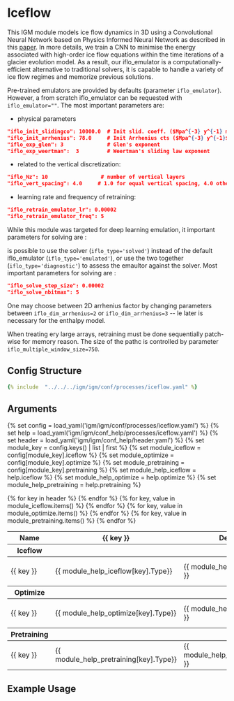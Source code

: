 # Iceflow

This IGM module models ice flow dynamics in 3D using a Convolutional Neural Network based on Physics Informed Neural Network as described in this [paper](https://eartharxiv.org/repository/view/5335/). In more details, we train a CNN to minimise the energy associated with high-order ice flow equations within the time iterations of a glacier evolution model. As a result, our iflo_emulator is a computationally-efficient alternative to traditional solvers, it is capable to handle a variety of ice flow regimes and memorize previous solutions.

Pre-trained emulators are provided by defaults (parameter `iflo_emulator`). However, a from scratch iflo_emulator can be requested with `iflo_emulator=""`. The most important parameters are:

- physical parameters 

```json 
"iflo_init_slidingco": 10000.0  # Init slid. coeff. ($Mpa^{-3} y^{-1} m$)
"iflo_init_arrhenius": 78.0     # Init Arrhenius cts ($Mpa^{-3} y^{-1}$)
"iflo_exp_glen": 3              # Glen's exponent
"iflo_exp_weertman":  3         # Weertman's sliding law exponent
```

- related to the vertical discretization:

```json 
"iflo_Nz": 10                 # number of vertical layers
"iflo_vert_spacing": 4.0     # 1.0 for equal vertical spacing, 4.0 otherwise
```

- learning rate and frequency of retraining:

```json 
"iflo_retrain_emulator_lr": 0.00002 
"iflo_retrain_emulator_freq": 5     
```

While this module was targeted for deep learning emulation, it important parameters for solving are :

is possible to
use the solver (`iflo_type='solved'`) instead of the default iflo_emulator (`iflo_type='emulated'`), or use the two together (`iflo_type='diagnostic'`) to assess the emaultor against the solver. Most important parameters for solving are :

```json 
"iflo_solve_step_size": 0.00002 
"iflo_solve_nbitmax": 5     
```

One may choose between 2D arrhenius factor by changing parameters between `iflo_dim_arrhenius=2` or `iflo_dim_arrhenius=3` -- le later is necessary for the enthalpy model.

When treating ery large arrays, retraining must be done sequentially patch-wise for memory reason. The size of the pathc is controlled by parameter `iflo_multiple_window_size=750`.

## Config Structure  
~~~yaml
{% include  "../../../igm/igm/conf/processes/iceflow.yaml" %}
~~~

## Arguments
{% set config = load_yaml('igm/igm/conf/processes/iceflow.yaml') %}
{% set help = load_yaml('igm/igm/conf_help/processes/iceflow.yaml') %}
{% set header = load_yaml('igm/igm/conf_help/header.yaml') %}
{% set module_key = config.keys() | list | first %}
{% set module_iceflow = config[module_key].iceflow %}
{% set module_optimize = config[module_key].optimize %}
{% set module_pretraining = config[module_key].pretraining %}
{% set module_help_iceflow = help.iceflow %}
{% set module_help_optimize = help.optimize %}
{% set module_help_pretraining = help.pretraining %}

<table>
  <thead>
    <tr>
      <th>Name</th>
      {% for key in header %}
      <th>{{ key }}</th>
      {% endfor %}
      <th>Default Value</th>
    </tr>
  </thead>
  <th>Iceflow</th>
  <tbody>
    {% for key, value in module_iceflow.items() %}
    <tr>
      <td>{{ key }}</td>
      <td><span class={{module_help_iceflow[key].Type}}_table>{{ module_help_iceflow[key].Type}}</span></td>
      <!-- <td>{{ module_help_iceflow[key].Units}}</td> -->
      <td><span class="math">{{ module_help_iceflow[key].Units }}</span></td>
      <td>{{ module_help_iceflow[key].Description}}</td>
      <td>{{ value }}</td>
    </tr>
    {% endfor %}
  </tbody>
  <th>Optimize</th>
  <tbody>
    {% for key, value in module_optimize.items() %}
    <tr>
      <td>{{ key }}</td>
      <td>{{ module_help_optimize[key].Type}}</td>
      <!-- <td>{{ module_help_optimize[key].Units}}</td> -->
      <td><span class="math">{{ module_help_optimize[key].Units }}</span></td>
      <td>{{ module_help_optimize[key].Description}}</td>
      <td>{{ value }}</td>
    </tr>
    {% endfor %}
  </tbody>
  <th>Pretraining</th>
  <tbody>
    {% for key, value in module_pretraining.items() %}
    <tr>
      <td>{{ key }}</td>
      <td>{{ module_help_pretraining[key].Type}}</td>
      <!-- <td>{{ module_help_pretraining[key].Units}}</td> -->
      <td><span class="math">{{ module_help_pretraining[key].Units }}</span></td>
      <td>{{ module_help_pretraining[key].Description}}</td>
      <td>{{ value }}</td>
    </tr>
    {% endfor %}
  </tbody>
</table>

<script type="text/javascript">
  MathJax.Hub.Queue(["Typeset", MathJax.Hub]);
</script>

## Example Usage